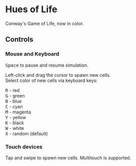 # Hues of Life

Conway's Game of Life, now in color.

## Controls

### Mouse and Keyboard

<kbd>Space</kbd> to pause and resume simulation.

Left-click and drag the cursor to spawn new cells.  
Select color of new cells via keyboard keys:

<kbd>R</kbd> - red  
<kbd>G</kbd> - green  
<kbd>B</kbd> - blue  
<kbd>C</kbd> - cyan  
<kbd>M</kbd> - magenta  
<kbd>Y</kbd> - yellow  
<kbd>K</kbd> - black  
<kbd>W</kbd> - white  
<kbd>X</kbd> - random (default)

### Touch devices

Tap and swipe to spawn new cells. Multitouch is supported.
